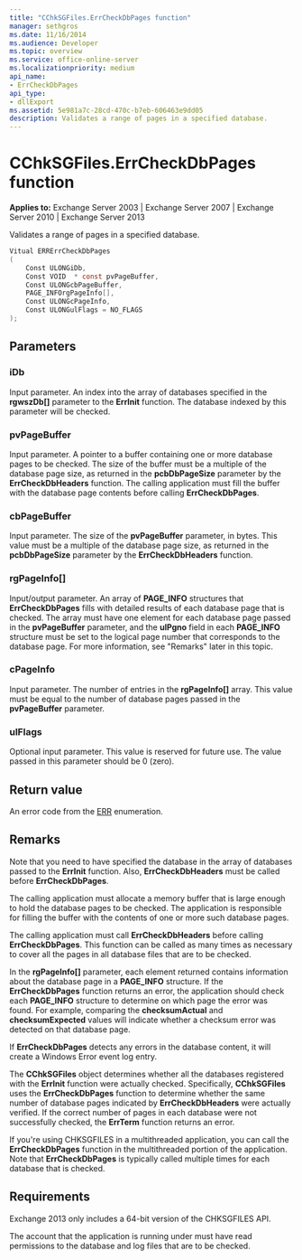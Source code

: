 ```yaml
---
title: "CChkSGFiles.ErrCheckDbPages function"
manager: sethgros
ms.date: 11/16/2014
ms.audience: Developer
ms.topic: overview
ms.service: office-online-server
ms.localizationpriority: medium
api_name:
- ErrCheckDbPages
api_type:
- dllExport
ms.assetid: 5e981a7c-28cd-470c-b7eb-606463e9dd05
description: Validates a range of pages in a specified database. 
---
```


# CChkSGFiles.ErrCheckDbPages function

**Applies to:** Exchange Server 2003 | Exchange Server 2007 | Exchange Server 2010 | Exchange Server 2013
  
Validates a range of pages in a specified database. 
  
```cs
Vitual ERRErrCheckDbPages  
(
    Const ULONGiDb,
    Const VOID  * const pvPageBuffer,
    Const ULONGcbPageBuffer,
    PAGE_INFOrgPageInfo[],
    Const ULONGcPageInfo,
    Const ULONGulFlags = NO_FLAGS
);

```

## Parameters

### iDb
  
Input parameter. An index into the array of databases specified in the **rgwszDb[]** parameter to the **ErrInit** function. The database indexed by this parameter will be checked. 
    
### pvPageBuffer 
  
Input parameter. A pointer to a buffer containing one or more database pages to be checked. The size of the buffer must be a multiple of the database page size, as returned in the **pcbDbPageSize** parameter by the **ErrCheckDbHeaders** function. The calling application must fill the buffer with the database page contents before calling **ErrCheckDbPages**.
    
### cbPageBuffer
  
Input parameter. The size of the **pvPageBuffer** parameter, in bytes. This value must be a multiple of the database page size, as returned in the **pcbDbPageSize** parameter by the **ErrCheckDbHeaders** function. 
    
### rgPageInfo[] 
  
Input/output parameter. An array of **PAGE\_INFO** structures that **ErrCheckDbPages** fills with detailed results of each database page that is checked. The array must have one element for each database page passed in the **pvPageBuffer** parameter, and the **ulPgno** field in each **PAGE\_INFO** structure must be set to the logical page number that corresponds to the database page. For more information, see "Remarks" later in this topic. 
    
### cPageInfo
  
Input parameter. The number of entries in the **rgPageInfo[]** array. This value must be equal to the number of database pages passed in the **pvPageBuffer** parameter. 
    
### ulFlags 
  
Optional input parameter. This value is reserved for future use. The value passed in this parameter should be 0 (zero).
    
## Return value

An error code from the [ERR](cchksgfiles-err-enumeration.md) enumeration. 
  
## Remarks

Note that you need to have specified the database in the array of databases passed to the **ErrInit** function. Also, **ErrCheckDbHeaders** must be called before **ErrCheckDbPages**.
  
The calling application must allocate a memory buffer that is large enough to hold the database pages to be checked. The application is responsible for filling the buffer with the contents of one or more such database pages. 
  
The calling application must call **ErrCheckDbHeaders** before calling **ErrCheckDbPages**. This function can be called as many times as necessary to cover all the pages in all database files that are to be checked.
  
In the **rgPageInfo[]** parameter, each element returned contains information about the database page in a **PAGE\_INFO** structure. If the **ErrCheckDbPages** function returns an error, the application should check each **PAGE\_INFO** structure to determine on which page the error was found. For example, comparing the **checksumActual** and **checksumExpected** values will indicate whether a checksum error was detected on that database page. 
  
If **ErrCheckDbPages** detects any errors in the database content, it will create a Windows Error event log entry. 
  
The **CChkSGFiles** object determines whether all the databases registered with the **ErrInit** function were actually checked. Specifically, **CChkSGFiles** uses the **ErrCheckDbPages** function to determine whether the same number of database pages indicated by **ErrCheckDbHeaders** were actually verified. If the correct number of pages in each database were not successfully checked, the **ErrTerm** function returns an error. 
  
If you're using CHKSGFILES in a multithreaded application, you can call the **ErrCheckDbPages** function in the multithreaded portion of the application. Note that **ErrCheckDbPages** is typically called multiple times for each database that is checked. 
  
## Requirements

Exchange 2013 only includes a 64-bit version of the CHKSGFILES API.
  
The account that the application is running under must have read permissions to the database and log files that are to be checked.
  

